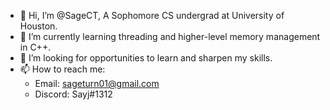- 👋 Hi, I’m @SageCT, A Sophomore CS undergrad at University of Houston.
- 🌱 I’m currently learning threading and higher-level memory management in C++.
- 💞️ I’m looking for opportunities to learn and sharpen my skills.
- 📫 How to reach me: 
  - Email: sageturn01@gmail.com
  - Discord: Sayj#1312
<!---
SageCT/SageCT is a ✨ special ✨ repository because its `README.md` (this file) appears on your GitHub profile.
You can click the Preview link to take a look at your changes.
--->
